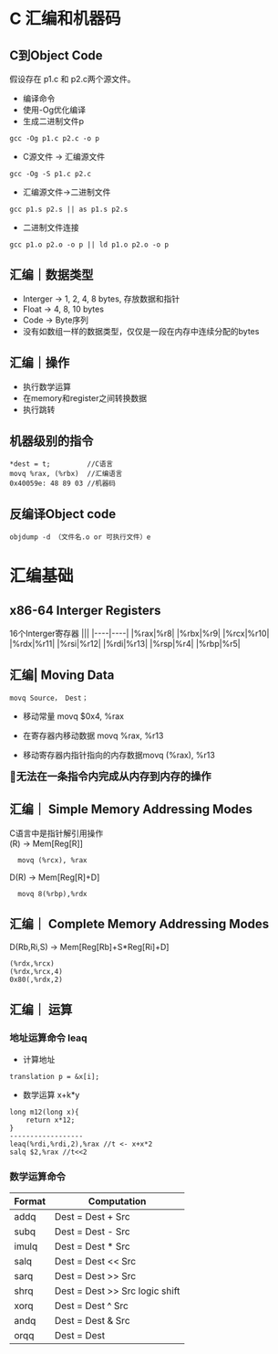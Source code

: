 # C 汇编和机器码

## C到Object Code

假设存在 p1.c 和 p2.c两个源文件。  
+ 编译命令
+ 使用-Og优化编译
+ 生成二进制文件p

```
gcc -Og p1.c p2.c -o p
```

+ C源文件 -> 汇编源文件
```
gcc -Og -S p1.c p2.c
```
+ 汇编源文件->二进制文件
```
gcc p1.s p2.s || as p1.s p2.s
```
+ 二进制文件连接
```
gcc p1.o p2.o -o p || ld p1.o p2.o -o p
```

## 汇编｜数据类型

+ Interger -> 1, 2, 4, 8 bytes, 存放数据和指针
+ Float -> 4, 8, 10 bytes
+ Code -> Byte序列
+ 没有如数组一样的数据类型，仅仅是一段在内存中连续分配的bytes

## 汇编｜操作

+ 执行数学运算
+ 在memory和register之间转换数据
+ 执行跳转

## 机器级别的指令

```
*dest = t;         //C语言
movq %rax, (%rbx)  //汇编语言
0x40059e: 48 89 03 //机器码
```

## 反编译Object code

```
objdump -d （文件名.o or 可执行文件）e
```

# 汇编基础

## x86-64 Interger Registers
16个Interger寄存器
|||
|----|----|
|%rax|%r8|
|%rbx|%r9|
|%rcx|%r10|
|%rdx|%r11|
|%rsi|%r12|
|%rdi|%r13|
|%rsp|%r4|
|%rbp|%r5|

## 汇编| Moving Data

```
movq Source， Dest；
```
+ 移动常量 movq $0x4, %rax
+ 在寄存器内移动数据 movq %rax, %r13

+ 移动寄存器内指针指向的内存数据movq (%rax), %r13

<font size=4> **🏁无法在一条指令内完成从内存到内存的操作**</font>

## 汇编｜ Simple Memory Addressing Modes

C语言中是指针解引用操作  
(R)  -> Mem[Reg[R]]
```
  movq (%rcx), %rax
```
D(R) -> Mem[Reg[R]+D]
```
  movq 8(%rbp),%rdx
```

## 汇编｜ Complete Memory Addressing Modes

D(Rb,Ri,S) -> Mem[Reg[Rb]+S*Reg[Ri]+D]
```
(%rdx,%rcx)
(%rdx,%rcx,4)
0x80(,%rdx,2)
```

## 汇编｜ 运算

### 地址运算命令 leaq

+ 计算地址
```
translation p = &x[i];
```

+ 数学运算 x+k*y
```
long m12(long x){
    return x*12;
}
------------------
leaq(%rdi,%rdi,2),%rax //t <- x+x*2
salq $2,%rax //t<<2 
```

### 数学运算命令

|Format|Computation|
|----|----|
|addq|Dest = Dest + Src|
|subq|Dest = Dest - Src|
|imulq|Dest = Dest * Src|
|salq|Dest = Dest << Src|
|sarq|Dest = Dest >> Src|
|shrq|Dest = Dest >> Src logic shift|
|xorq|Dest = Dest ^ Src|
|andq|Dest = Dest & Src|
|orqq|Dest = Dest | Src|

